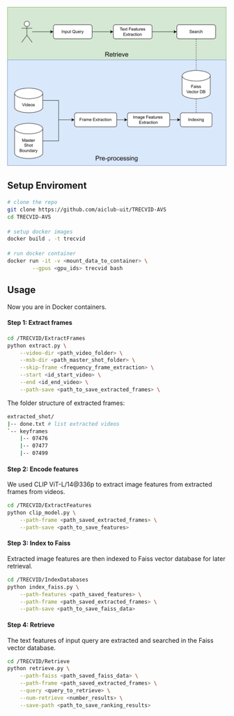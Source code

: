 ![Pipeline](./assets/pipeline_trecvid.png)

## Setup Enviroment

```bash
# clone the repo
git clone https://github.com/aiclub-uit/TRECVID-AVS
cd TRECVID-AVS

# setup docker images
docker build . -t trecvid

# run docker container
docker run -it -v <mount_data_to_container> \
        --gpus <gpu_ids> trecvid bash
```

## Usage

Now you are in Docker containers.

#### Step 1: Extract frames

```bash
cd /TRECVID/ExtractFrames
python extract.py \
    --video-dir <path_video_folder> \
    --msb-dir <path_master_shot_folder> \
    --skip-frame <frequency_frame_extraction> \
    --start <id_start_video> \
    --end <id_end_video> \
    --path-save <path_to_save_extracted_frames> \
```

The folder structure of extracted frames:

```bash
extracted_shot/
|-- done.txt # list extracted videos
`-- keyframes
    |-- 07476
    |-- 07477
    |-- 07499
```

#### Step 2: Encode features

We used CLIP ViT-L/14@336p to extract image features from extracted frames from videos.

```bash
cd /TRECVID/ExtractFeatures
python clip_model.py \
    --path-frame <path_saved_extracted_frames> \
    --path-save <path_to_save_features>
```

#### Step 3: Index to Faiss

Extracted image features are then indexed to Faiss vector database for later retrieval.

```bash
cd /TRECVID/IndexDatabases
python index_faiss.py \
    --path-features <path_saved_features> \
    --path-frame <path_saved_extracted_frames> \
    --path-save <path_to_save_faiss_data>
```

#### Step 4: Retrieve

The text features of input query are extracted and searched in the Faiss vector database.

```bash
cd /TRECVID/Retrieve
python retrieve.py \
    --path-faiss <path_saved_faiss_data> \
    --path-frame <path_saved_extracted_frames> \
    --query <query_to_retrieve> \
    --num-retrieve <number_results> \
    --save-path <path_to_save_ranking_results>
```